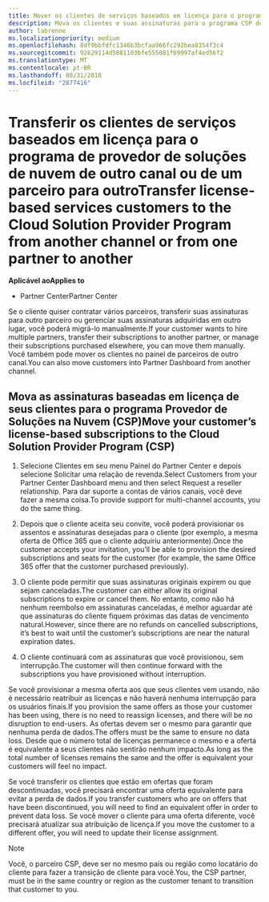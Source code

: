 ```yaml
---
title: Mover os clientes de serviços baseados em licença para o programa Provedor de Soluções na Nuvem no Partner Center | Partner Center
description: Mova os clientes e suas assinaturas para o programa CSP de outro canal ou de outro parceiro.
author: labrenne
ms.localizationpriority: medium
ms.openlocfilehash: 8df9bbfdfc1346b3bcfaa966fc292bea8354f3c4
ms.sourcegitcommit: 92629114d5081103bfe555081f69997af4ed56f2
ms.translationtype: MT
ms.contentlocale: pt-BR
ms.lasthandoff: 08/31/2018
ms.locfileid: "2877416"
---
```

# <a name="transfer-license-based-services-customers-to-the-cloud-solution-provider-program-from-another-channel-or-from-one-partner-to-another"></a><span data-ttu-id="88dc4-103">Transferir os clientes de serviços baseados em licença para o programa de provedor de soluções de nuvem de outro canal ou de um parceiro para outro</span><span class="sxs-lookup"><span data-stu-id="88dc4-103">Transfer license-based services customers to the Cloud Solution Provider Program from another channel or from one partner to another</span></span>

**<span data-ttu-id="88dc4-104">Aplicável ao</span><span class="sxs-lookup"><span data-stu-id="88dc4-104">Applies to</span></span>**

-  <span data-ttu-id="88dc4-105">Partner Center</span><span class="sxs-lookup"><span data-stu-id="88dc4-105">Partner Center</span></span>

<span data-ttu-id="88dc4-106">Se o cliente quiser contratar vários parceiros, transferir suas assinaturas para outro parceiro ou gerenciar suas assinaturas adquiridas em outro lugar, você poderá migrá-lo manualmente.</span><span class="sxs-lookup"><span data-stu-id="88dc4-106">If your customer wants to hire multiple partners, transfer their subscriptions to another partner, or manage their subscriptions purchased elsewhere, you can move them manually.</span></span> <span data-ttu-id="88dc4-107">Você também pode mover os clientes no painel de parceiros de outro canal.</span><span class="sxs-lookup"><span data-stu-id="88dc4-107">You can also move customers into Partner Dashboard from another channel.</span></span>

## <a name="move-your-customers-license-based-subscriptions-to-the-cloud-solution-provider-program-csp"></a><span data-ttu-id="88dc4-108">Mova as assinaturas baseadas em licença de seus clientes para o programa Provedor de Soluções na Nuvem (CSP)</span><span class="sxs-lookup"><span data-stu-id="88dc4-108">Move your customer’s license-based subscriptions to the Cloud Solution Provider Program (CSP)</span></span>

1. <span data-ttu-id="88dc4-109">Selecione Clientes em seu menu Painel do Partner Center e depois selecione Solicitar uma relação de revenda.</span><span class="sxs-lookup"><span data-stu-id="88dc4-109">Select Customers from your Partner Center Dashboard menu and then select Request a reseller relationship.</span></span> <span data-ttu-id="88dc4-110">Para dar suporte a contas de vários canais, você deve fazer a mesma coisa.</span><span class="sxs-lookup"><span data-stu-id="88dc4-110">To provide support for multi-channel accounts, you do the same thing.</span></span>

2.  <span data-ttu-id="88dc4-111">Depois que o cliente aceita seu convite, você poderá provisionar os assentos e assinaturas desejadas para o cliente (por exemplo, a mesma oferta de Office 365 que o cliente adquiriu anteriormente).</span><span class="sxs-lookup"><span data-stu-id="88dc4-111">Once the customer accepts your invitation, you’ll be able to provision the desired subscriptions and seats for the customer (for example, the same Office 365 offer that the customer purchased previously).</span></span>

3. <span data-ttu-id="88dc4-112">O cliente pode permitir que suas assinaturas originais expirem ou que sejam canceladas.</span><span class="sxs-lookup"><span data-stu-id="88dc4-112">The customer can either allow its original subscriptions to expire or cancel them.</span></span> <span data-ttu-id="88dc4-113">No entanto, como não há nenhum reembolso em assinaturas canceladas, é melhor aguardar até que assinaturas do cliente fiquem próximas das datas de vencimento natural.</span><span class="sxs-lookup"><span data-stu-id="88dc4-113">However, since there are no refunds on cancelled subscriptions, it’s best to wait until the customer’s subscriptions are near the natural expiration dates.</span></span>

4. <span data-ttu-id="88dc4-114">O cliente continuará com as assinaturas que você provisionou, sem interrupção.</span><span class="sxs-lookup"><span data-stu-id="88dc4-114">The customer will then continue forward with the subscriptions you have provisioned without interruption.</span></span>


<span data-ttu-id="88dc4-115">Se você provisionar a mesma oferta aos que seus clientes vem usando, não é necessário reatribuir as licenças e não haverá nenhuma interrupção para os usuários finais.</span><span class="sxs-lookup"><span data-stu-id="88dc4-115">If you provision the same offers as those your customer has been using, there is no need to reassign licenses, and there will be no disruption to end-users.</span></span> <span data-ttu-id="88dc4-116">As ofertas devem ser o mesmo para garantir que nenhuma perda de dados.</span><span class="sxs-lookup"><span data-stu-id="88dc4-116">The offers must be the same to ensure no data loss.</span></span> <span data-ttu-id="88dc4-117">Desde que o número total de licenças permanece o mesmo e a oferta é equivalente a seus clientes não sentirão nenhum impacto.</span><span class="sxs-lookup"><span data-stu-id="88dc4-117">As long as the total number of licenses remains the same and the offer is equivalent your customers will feel no impact.</span></span>

<span data-ttu-id="88dc4-118">Se você transferir os clientes que estão em ofertas que foram descontinuadas, você precisará encontrar uma oferta equivalente para evitar a perda de dados.</span><span class="sxs-lookup"><span data-stu-id="88dc4-118">If you transfer customers who are on offers that have been discontinued, you will need to find an equivalent offer in order to prevent data loss.</span></span> <span data-ttu-id="88dc4-119">Se você mover o cliente para uma oferta diferente, você precisará atualizar sua atribuição de licença.</span><span class="sxs-lookup"><span data-stu-id="88dc4-119">If you move the customer to a different offer, you will need to update their license assignment.</span></span>

>[!NOTE]
><span data-ttu-id="88dc4-120">Você, o parceiro CSP, deve ser no mesmo país ou região como locatário do cliente para fazer a transição de cliente para você.</span><span class="sxs-lookup"><span data-stu-id="88dc4-120">You, the CSP partner, must be in the same country or region as the customer tenant to transition that customer to you.</span></span> 



